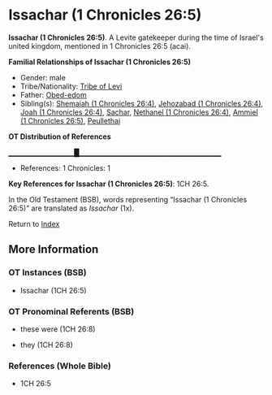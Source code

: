 # Issachar (1 Chronicles 26:5)
**Issachar (1 Chronicles 26:5)**. 
A Levite gatekeeper during the time of Israel's united kingdom, mentioned in 1 Chronicles 26:5 (acai). 




**Familial Relationships of Issachar (1 Chronicles 26:5)**


* Gender: male
* Tribe/Nationality: [Tribe of Levi](../../../groups/md/acai/Levi.md)
* Father: [Obed-edom](Obed-edom.md)
* Sibling(s): [Shemaiah (1 Chronicles 26:4)](Shemaiah.9.md), [Jehozabad (1 Chronicles 26:4)](Jehozabad.2.md), [Joah (1 Chronicles 26:4)](Joah.3.md), [Sachar](Sachar.md), [Nethanel (1 Chronicles 26:4)](Nethanel.5.md), [Ammiel (1 Chronicles 26:5)](Ammiel.3.md), [Peullethai](Peullethai.md)


**OT Distribution of References**

▁▁▁▁▁▁▁▁▁▁▁▁█▁▁▁▁▁▁▁▁▁▁▁▁▁▁▁▁▁▁▁▁▁▁▁▁▁▁
* References: 1 Chronicles: 1



**Key References for Issachar (1 Chronicles 26:5)**: 
1CH 26:5. 


In the Old Testament (BSB), words representing “Issachar (1 Chronicles 26:5)” are translated as 
*Issachar* (1x). 




Return to [Index](00-Index.md)

## More Information

### OT Instances (BSB)

* Issachar (1CH 26:5)



### OT Pronominal Referents (BSB)

* these were (1CH 26:8)

* they (1CH 26:8)



### References (Whole Bible)

* 1CH 26:5



